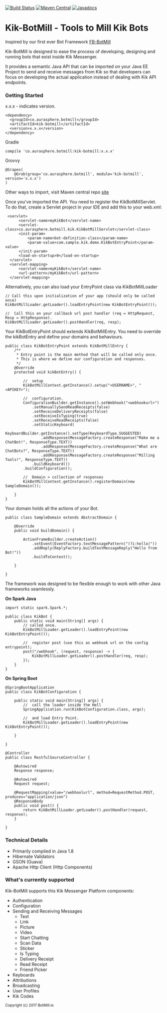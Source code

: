 [![Build Status](https://travis-ci.org/BotMill/kik-botmill.svg?branch=master)](https://travis-ci.org/BotMill/kik-botmill)
[![Maven Central](https://maven-badges.herokuapp.com/maven-central/co.aurasphere.botmill/kik-botmill/badge.svg?style=blue)](https://maven-badges.herokuapp.com/maven-central/co.aurasphere.botmill/kik-botmill)
[![Javadocs](http://www.javadoc.io/badge/co.aurasphere.botmill/kik-botmill.svg)](http://www.javadoc.io/doc/co.aurasphere.botmill/kik-botmill)

# Kik-BotMill - Tools to Mill Kik Bots

Inspired by our first ever Bot Framework [FB-BotMill](https://github.com/BotMill/fb-botmill)

Kik-BotMill is designed to ease the process of developing, designing and running bots that exist inside Kik Messenger. 

It provides a semantic Java API that can be imported on your Java EE Project to send and receive messages from Kik so that developers can focus on developing the actual application instead of dealing with Kik API endpoints.

**<h3>Getting Started</h3>**

x.x.x - indicates version.  

	<dependency>
	  <groupId>co.aurasphere.botmill</groupId>
	  <artifactId>kik-botmill</artifactId>
	  <version>x.x.x</version>
	</dependency>
	
Gradle
    
    compile 'co.aurasphere.botmill:kik-botmill:x.x.x'

Grovvy

    @Grapes( 
        @Grab(group='co.aurasphere.botmill', module='kik-botmill', version='x.x.x') 
    )
    
Other ways to import, visit Maven central repo [site](http://search.maven.org/#search%7Cga%7C1%7Ca%3A%22kik-botmill%22) 

Once you've imported the API. You need to register the KikBotMillServlet. To do that, create a Servlet project in your IDE and add this to your web.xml:

     <servlet>
		  <servlet-name>myKikBot</servlet-name>
		  <servlet-class>co.aurasphere.botmill.kik.KikBotMillServlet</servlet-class>
		  <init-param>
			  <param-name>bot-definition-class</param-name>
			  <param-value>com.sample.kik.demo.KikBotEntryPoint</param-value>
		  </init-param>
		  <load-on-startup>0</load-on-startup>
	  </servlet>
	  <servlet-mapping>
		  <servlet-name>myKikBot</servlet-name>
		  <url-pattern>/myKikBot</url-pattern>
	  </servlet-mapping>


Alternatively, you can also load your EntryPoint class via KikBotMillLoader

	// Call this upon initialization of your app (should only be called once)
	KikBotMillLoader.getLoader().loadEntryPoint(new KikBotEntryPoint());
	
	//	Call this on your callback url post handler (req = HttpRequest, Resp = HttpResponse).
	KikBotMillLoader.getLoader().postHandler(req, resp); 

Your KikBotEntryPoint should extends KikBotMillEntry. You need to override the kikBotEntry and define your domains and behaviours.

    public class KikBotEntryPoint extends KikBotMillEntry {
		/**
		 * Entry point is the main method that will be called only once.
		 * This is where we define our configuration and responses.
		 */
		@Override
		protected void kikBotEntry() {
			
			//	setup
			KikBotMillContext.getInstance().setup("<USERNAME>", "<APIKEY>");
			
			//	configuration.
			ConfigurationBuilder.getInstance().setWebhook("<webhookurl>")
				.setManuallySendReadReceipts(false)
				.setReceiveDeliveryReceipts(false)
				.setReceiveIsTyping(true)
				.setReceiveReadReceipts(false)
				.setStaticKeyboard(
					KeyboardBuilder.getInstance().setType(KeyboardType.SUGGESTED)
					.addResponse(MessageFactory.createResponse("Make me a ChatBot!", ResponseType.TEXT))
					.addResponse(MessageFactory.createResponse("What are ChatBots?", ResponseType.TEXT))
					.addResponse(MessageFactory.createResponse("Milling Tools!", ResponseType.TEXT))
				.buildKeyboard())
			.buildConfiguration();
				
			//	Domain > collection of responses
			KikBotMillContext.getInstance().registerDomain(new SampleDomain());
			
		}
	}
	
Your domain holds all the actions of your Bot.

	public class SampleDomain extends AbstractDomain {
	
		@Override
		public void buildDomain() {
			
			ActionFrameBuilder.createAction()
				.setEvent(EventFactory.textMessagePattern("(?i:hello)"))
				.addReply(ReplyFactory.buildTextMessageReply("Hello from Bot!")) 
				.buildToContext();
			
		}
		
	} 

The framework was designed to be flexible enough to work with other Java frameworks seamlessly.

**On Spark Java**


	import static spark.Spark.*;
				
	public class KikBot {
	    public static void main(String[] args) {
			// called once.
	    	KikBotMillLoader.getLoader().loadEntryPoint(new KikBotEntryPoint());
	    	 
	    	//	register post (use this as webhook url on the config entrypoint);
        	post("/webhook", (request, response) -> {
		    	KikBotMillLoader.getLoader().postHandler(req, resp); 
			});
	    }
	}
	
**On Spring Boot**

	@SpringBootApplication
	public class KikBotConfiguration {
	
		public static void main(String[] args) {
		    //	call the loader inside the Hell
		    SpringApplication.run(KikBotConfiguration.class, args); 
		    
		    //	and load Entry Point.
		    KikBotMillLoader.getLoader().loadEntryPoint(new KikBotEntryPoint());
			
		}
	
	}
	
	@Controller
	public class RestfulSourceController {

	    @Autowired
	    Response response;
	    
		@Autowired
	    Request request;
	    
	    @RequestMapping(value="/webhoolurl", method=RequestMethod.POST, produces="application/json")
	    @ResponseBody
	    public void post() {
	        return KikBotMillLoader.getLoader().postHandler(request, response); 
	    }

	}

**<h3>Technical Details</h3>**
- Primarily compiled in Java 1.8
- Hibernate Validators
- GSON (Guava)
- Apache Http Client (Http Components)

**<h3>What's currently supported</h3>**

Kik-BotMill supports this Kik Messenger Platform components:

- Authentication
- Configuration
- Sending and Receiving Messages
	- Text
	- Link
	- Picture
	- Video
	- Start Chatting
	- Scan Data
	- Sticker
	- Is Typing
	- Delivery Receipt
	- Read Receipt
	- Friend Picker
- Keyboards
- Attributions
- Broadcasting
- User Profiles
- Kik Codes  


<sub>Copyright (c) 2017 BotMill.io</sub>
